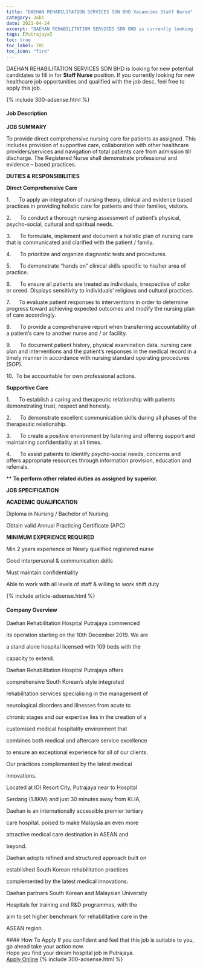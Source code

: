 ```yaml
---
title: "DAEHAN REHABILITATION SERVICES SDN BHD Vacancies Staff Nurse" 
category: Jobs 
date: 2021-04-24 
excerpt: "DAEHAN REHABILITATION SERVICES SDN BHD is currently looking for suitable person to fill in the Staff Nurse which positioned at Putrajaya" 
tags: [Putrajaya] 
toc: true 
toc_label: TOC 
toc_icon: "fire" 
--- 
```


<p>DAEHAN REHABILITATION SERVICES SDN BHD is looking for new potential candidates to fill in for <b>Staff Nurse</b> position. If you currently looking for new healthcare job opportunities and qualified with the job desc, feel free to apply this job.
</p>{% include 300-adsense.html %} 
<div><div><h4>Job Description</h4></div><div><div><span><div><p><strong>JOB SUMMARY</strong></p><p>To provide direct comprehensive nursing care for patients as assigned. This includes provision of supportive care, collaboration with other healthcare providers/services and navigation of total patients care from admission till discharge. The Registered Nurse shall demonstrate professional and evidence &#8211; based practices.</p><p><strong>DUTIES &amp; RESPONSIBILITIES</strong></p><p><strong>Direct Comprehensive Care</strong></p><p>1.&#160;&#160;&#160;&#160;&#160;&#160;To apply an integration of nursing theory, clinical and evidence based practices in providing holistic care for patients and their families, visitors.</p><p>2.&#160;&#160;&#160;&#160;&#160;&#160;To conduct a thorough nursing assessment of patient&#8217;s physical, psycho-social, cultural and spiritual needs.</p><p>3.&#160;&#160;&#160;&#160;&#160;&#160;To formulate, implement and document a holistic plan of nursing care that is communicated and clarified with the patient / family.</p><p>4.&#160;&#160;&#160;&#160;&#160;&#160;To prioritize and organize diagnostic tests and procedures.&#160;</p><p>5.&#160;&#160;&#160;&#160;&#160;&#160;To demonstrate &#8220;hands on&#8221; clinical skills specific to his/her area of practice.</p><p>6.&#160;&#160;&#160;&#160;&#160;&#160;To ensure all patients are treated as individuals, irrespective of color or creed. Displays sensitivity to individuals&#8217; religious and cultural practices.</p><p>7.&#160;&#160;&#160;&#160;&#160;&#160;To evaluate patient responses to interventions in order to determine progress toward achieving expected outcomes and modify the nursing plan of care accordingly.</p><p>8.&#160;&#160;&#160;&#160;&#160;&#160;To provide a comprehensive report when transferring accountability of a patient&#8217;s care to another nurse and / or facility.</p><p>9.&#160;&#160;&#160;&#160;&#160;&#160;To document patient history, physical examination data, nursing care plan and interventions and the patient&#8217;s responses in the medical record in a timely manner in accordance with nursing standard operating procedures (SOP).</p><p>10.&#160;&#160;To be accountable for own professional actions.</p><p><strong>Supportive Care</strong></p><p>1.&#160;&#160;&#160;&#160;&#160;&#160;To establish a caring and therapeutic relationship with patients demonstrating trust, respect and honesty.</p><p>2.&#160;&#160;&#160;&#160;&#160;&#160;To demonstrate excellent communication skills during all phases of the therapeutic relationship.</p><p>3.&#160;&#160;&#160;&#160;&#160;&#160;To create a positive environment by listening and offering support and maintaining confidentiality at all times.</p><p>4.&#160;&#160;&#160;&#160;&#160;&#160;To assist patients to identify psycho-social needs, concerns and offers appropriate resources through information provision, education and referrals.</p><p>** <strong>To perform other related duties as assigned by superior.</strong></p><p><strong>JOB SPECIFICATION</strong></p><p><strong>ACADEMIC QUALIFICATION</strong></p><p>Diploma in Nursing / Bachelor of Nursing.</p><p>Obtain valid Annual Practicing Certificate (APC)</p><p><strong>MINIMUM EXPERIENCE REQUIRED</strong></p><p>Min 2 years experience or Newly qualified registered nurse</p><p>Good interpersonal &amp; communication skills&#160;&#160;</p><p>Must maintain confidentiality</p><p>Able to work with all levels of staff &amp; willing to work shift duty</p></div></span></div></div></div> 
{% include article-adsense.html %} 
<div><div><h4>Company Overview</h4></div><div><div><span><div><p>Daehan Rehabilitation Hospital Putrajaya commenced&#160;&#160;</p><p>its operation starting on the 10th December 2019. We are&#160;&#160;</p><p>a stand alone hospital licensed with 109 beds with the&#160;&#160;</p><p>capacity to extend.&#160;</p><p>Daehan Rehabilitation Hospital Putrajaya offers&#160;&#160;</p><p>comprehensive South Korean&#8217;s style integrated&#160;&#160;</p><p>rehabilitation services specialising in the management of&#160;&#160;</p><p>neurological disorders and illnesses from acute to&#160;&#160;</p><p>chronic stages and our expertise lies in the creation of a&#160;&#160;</p><p>customised medical hospitality environment that&#160;&#160;</p><p>combines both medical and aftercare service excellence&#160;&#160;</p><p>to ensure an exceptional experience for all of our clients.&#160;</p><p>Our practices complemented by the latest medical&#160;&#160;</p><p>innovations.&#160;</p><p>Located at IOI Resort City, Putrajaya near to Hospital&#160;&#160;</p><p>Serdang (1.8KM) and just 30 minutes away from KLIA,&#160;&#160;</p><p>Daehan is an internationally accessible premier tertiary&#160;&#160;</p><p>care hospital, poised to make Malaysia an even more&#160;&#160;</p><p>attractive medical care destination in ASEAN and&#160;&#160;</p><p>beyond.&#160;&#160;</p><p>Daehan adopts refined and structured approach built on&#160;&#160;</p><p>established South Korean rehabilitation practices&#160;&#160;</p><p>complemented by the latest medical innovations.&#160;</p><p>Daehan partners South Korean and Malaysian University&#160;&#160;</p><p>Hospitals for training and R&amp;D programmes, with the&#160;&#160;</p><p>aim to set higher benchmark for rehabilitative care in the&#160;&#160;</p><p>ASEAN region.&#160;&#160;</p></div></span></div></div></div> 
#### How To Apply 
If you confident and feel that this job is suitable to you, go ahead take your action now. <br/> 
Hope you find your dream hospital job in Putrajaya. <br/> 
<a href="https://www.jobstreet.com.my/en/job/staff-nurse-4529580?jobId=jobstreet-my-job-4529580" class="btn btn--warning" target="_blank" rel="nofollow noopenner">Apply Online</a> 
{% include 300-adsense.html %} 